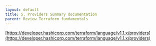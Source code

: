 ```yaml
---
layout: default
title: 5. Providers Summary documentation
parent: Review Terraform fundamentals
---
```


[https://developer.hashicorp.com/terraform/language/v1.1.x/providers](https://developer.hashicorp.com/terraform/language/v1.1.x/providers)